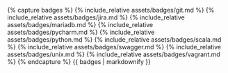 {% capture badges %}
{% include_relative assets/badges/git.md %}
{% include_relative assets/badges/jira.md %}
{% include_relative assets/badges/mariadb.md %}
{% include_relative assets/badges/pycharm.md %}
{% include_relative assets/badges/python.md %}
{% include_relative assets/badges/scala.md %}
{% include_relative assets/badges/swagger.md %}
{% include_relative assets/badges/unix.md %}
{% include_relative assets/badges/vagrant.md %}
{% endcapture %}
{{ badges | markdownify }}

<div class="tech-stack-footer"></div>
